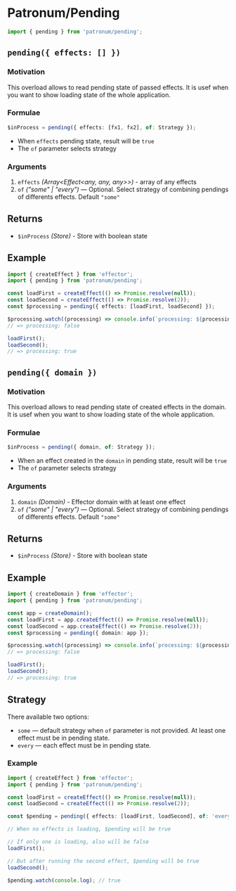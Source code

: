 # Patronum/Pending

```ts
import { pending } from 'patronum/pending';
```

## `pending({ effects: [] })`

### Motivation

This overload allows to read pending state of passed effects.
It is usef when you want to show loading state of the whole application.

### Formulae

```ts
$inProcess = pending({ effects: [fx1, fx2], of: Strategy });
```

- When `effects` pending state, result will be `true`
- The `of` parameter selects strategy

### Arguments

1. `effects` _(Array<Effect<any, any, any>>)_ - array of any effects
1. `of` _("some" | "every")_ — Optional. Select strategy of combining pendings of differents effects. Default `"some"`

## Returns

- `$inProcess` _(Store<boolean>)_ - Store with boolean state

## Example

```ts
import { createEffect } from 'effector';
import { pending } from 'patronum/pending';

const loadFirst = createEffect(() => Promise.resolve(null));
const loadSecond = createEffect(() => Promise.resolve(2));
const $processing = pending({ effects: [loadFirst, loadSecond] });

$processing.watch((processing) => console.info(`processing: ${processing}`));
// => processing: false

loadFirst();
loadSecond();
// => processing: true
```

## `pending({ domain })`

### Motivation

This overload allows to read pending state of created effects in the domain.
It is usef when you want to show loading state of the whole application.

### Formulae

```ts
$inProcess = pending({ domain, of: Strategy });
```

- When an effect created in the `domain` in pending state, result will be `true`
- The `of` parameter selects strategy

### Arguments

1. `domain` _(Domain)_ - Effector domain with at least one effect
1. `of` _("some" | "every")_ — Optional. Select strategy of combining pendings of differents effects. Default `"some"`

## Returns

- `$inProcess` _(Store<boolean>)_ - Store with boolean state

## Example

```ts
import { createDomain } from 'effector';
import { pending } from 'patronum/pending';

const app = createDomain();
const loadFirst = app.createEffect(() => Promise.resolve(null));
const loadSecond = app.createEffect(() => Promise.resolve(2));
const $processing = pending({ domain: app });

$processing.watch((processing) => console.info(`processing: ${processing}`));
// => processing: false

loadFirst();
loadSecond();
// => processing: true
```

## Strategy

There available two options:

- `some` — default strategy when `of` parameter is not provided. At least one effect must be in pending state.
- `every` — each effect must be in pending state.

### Example

```ts
import { createEffect } from 'effector';
import { pending } from 'patronum/pending';

const loadFirst = createEffect(() => Promise.resolve(null));
const loadSecond = createEffect(() => Promise.resolve(2));

const $pending = pending({ effects: [loadFirst, loadSecond], of: 'every' });

// When no effects is loading, $pending will be true

// If only one is loading, also will be false
loadFirst();

// But after running the second effect, $pending will be true
loadSecond();

$pending.watch(console.log); // true
```
